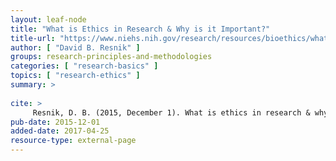 ```yaml
---
layout: leaf-node
title: "What is Ethics in Research & Why is it Important?"
title-url: "https://www.niehs.nih.gov/research/resources/bioethics/whatis/"
author: [ "David B. Resnik" ]
groups: research-principles-and-methodologies
categories: [ "research-basics" ]
topics: [ "research-ethics" ]
summary: >
     
cite: >
     Resnik, D. B. (2015, December 1). What is ethics in research & why is it important. Retrieved from: https://www.niehs.nih.gov/research/resources/bioethics/whatis/
pub-date: 2015-12-01
added-date: 2017-04-25
resource-type: external-page
---
```

